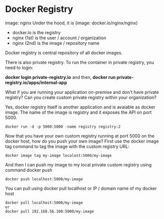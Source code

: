 # Docker Registry

image: nginx    Under the hood, it is \(image: docker.io/nginx/nginx\) 

* docker.io is the registry 
* nginx \(1st\) is the user / account / organization 
* nginx \(2nd\) is the image / repository name

Docker registry is central repository of all docker images.

There is also private registry. To run the container in private registry, you need to login:

**docker login private-registry.io** and then, **docker run private-registry.io/apps/internal-app**

What if you are running your application on-premise and don't have private registry? Can you create custom private registry within your organization?

Yes, docker registry itself is another application and is avaiable as docker image. The name of the image is registry and it exposes the API on port 5000.

```text
docker run -d -p 5000:5000 -name registry registry:2
```

Now that you have your own custom registry running at port 5000 on the docker host, how do you push your own image? First use the docker image tag command to tag the image with the custom registry URL:

```text
docker image tag my-image localost:5000/my-image
```

And then I can push my image to my local private custom registry using command docker push

```text
docker push localhost:5000/my-image
```

You can pull using docker pull localhost or IP / domain name of my docker host

```text
docker pull localhost:5000/my-image 
or
docker pull 192.168.56.100:5000/my-image
```

